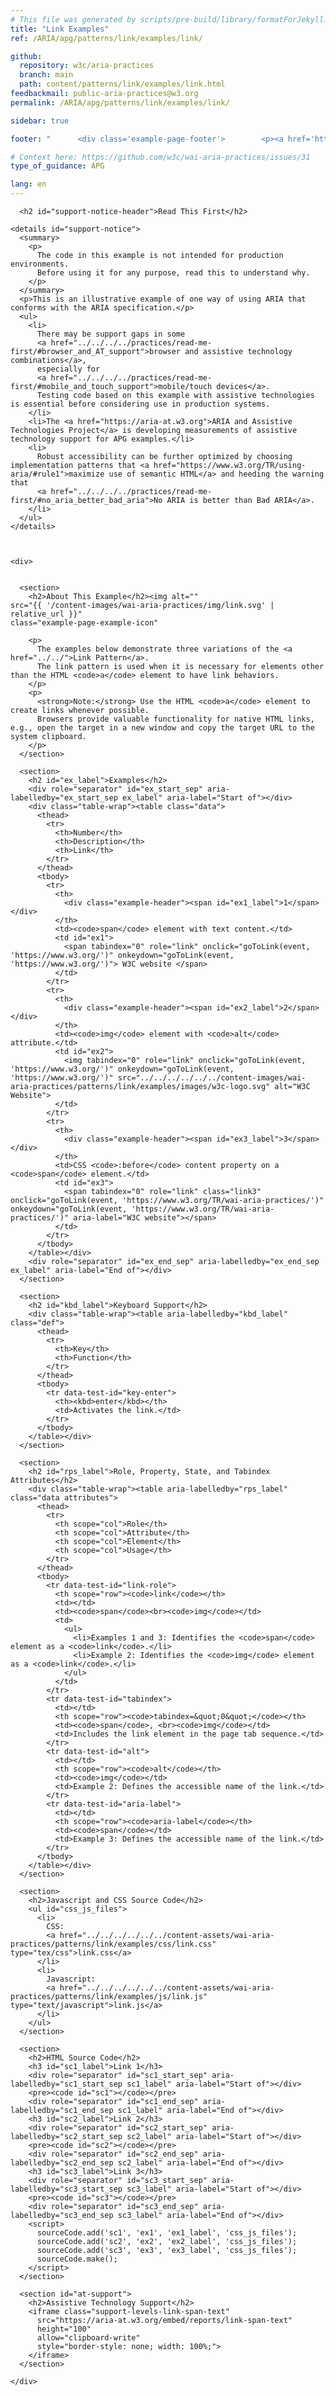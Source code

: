 ```yaml
---
# This file was generated by scripts/pre-build/library/formatForJekyll.js
title: "Link Examples"
ref: /ARIA/apg/patterns/link/examples/link/

github:
  repository: w3c/aria-practices
  branch: main
  path: content/patterns/link/examples/link.html
feedbackmail: public-aria-practices@w3.org
permalink: /ARIA/apg/patterns/link/examples/link/

sidebar: true

footer: "      <div class='example-page-footer'>        <p><a href='https://github.com/w3c/aria-practices/projects/21'>View issues related to this example</a></p>        <p>Page last updated: 30 March 2023</p>      </div>    "

# Context here: https://github.com/w3c/wai-aria-practices/issues/31
type_of_guidance: APG

lang: en
---
```

<meta charset="utf-8" />
<meta name="viewport" content="width=device-width, initial-scale=1.0" />
<title>Link Examples</title>

<script src="../../../../../../content-assets/wai-aria-practices/shared/js/examples.js"></script>
<script src="../../../../../../content-assets/wai-aria-practices/shared/js/highlight.pack.js"></script>
<script src="../../../../../../content-assets/wai-aria-practices/shared/js/app.js"></script>
<script src="../../../../../../content-assets/wai-aria-practices/shared/js/skipto.js"></script>

<link
  href="../../../../../../content-assets/wai-aria-practices/patterns/link/examples/css/link.css"
  rel="stylesheet"
/>
<script src="../../../../../../content-assets/wai-aria-practices/patterns/link/examples/js/link.js"></script>


<link 
  rel="stylesheet"
  href="{{ '/content-assets/wai-aria-practices/styles.css' | relative_url }}"
>
<!-- Code highlighting styles -->
<link 
  rel="stylesheet"
  href="{{ '/content-assets/wai-aria-practices/shared/css/github.css' | relative_url }}"
>

<script>
const addBodyClass = undefined;
const enableSidebar = true;
if (addBodyClass) document.body.classList.add(addBodyClass);
if (enableSidebar) document.body.classList.add('has-sidebar');
</script>
    

<script>
    const parentPage = window.location.pathname.match(
      /\/(patterns|practices)\//
    )?.[1];
    if (parentPage) {
      const parentHref = 'a[href*="' + parentPage + '"]';
      document.querySelector(parentHref).classList.add('active');
    }
  </script>
<div>

      <h2 id="support-notice-header">Read This First</h2>
      
    <details id="support-notice">
      <summary>
        <p>
          The code in this example is not intended for production environments.
          Before using it for any purpose, read this to understand why.
        </p>
      </summary>
      <p>This is an illustrative example of one way of using ARIA that conforms with the ARIA specification.</p>
      <ul>
        <li>
          There may be support gaps in some
          <a href="../../../../practices/read-me-first/#browser_and_AT_support">browser and assistive technology combinations</a>,
          especially for
          <a href="../../../../practices/read-me-first/#mobile_and_touch_support">mobile/touch devices</a>.
          Testing code based on this example with assistive technologies is essential before considering use in production systems.
        </li>
        <li>The <a href="https://aria-at.w3.org">ARIA and Assistive Technologies Project</a> is developing measurements of assistive technology support for APG examples.</li>
        <li>
          Robust accessibility can be further optimized by choosing implementation patterns that <a href="https://www.w3.org/TR/using-aria/#rule1">maximize use of semantic HTML</a> and heeding the warning that
          <a href="../../../../practices/read-me-first/#no_aria_better_bad_aria">No ARIA is better than Bad ARIA</a>.
        </li>
      </ul>
    </details>
  
    
    
    <div>
      

      <section>
        <h2>About This Example</h2><img alt=""
    src="{{ '/content-images/wai-aria-practices/img/link.svg' | relative_url }}"
    class="example-page-example-icon"
  >
        <p>
          The examples below demonstrate three variations of the <a href="../../">Link Pattern</a>.
          The link pattern is used when it is necessary for elements other than the HTML <code>a</code> element to have link behaviors.
        </p>
        <p>
          <strong>Note:</strong> Use the HTML <code>a</code> element to create links whenever possible.
          Browsers provide valuable functionality for native HTML links, e.g., open the target in a new window and copy the target URL to the system clipboard.
        </p>
      </section>

      <section>
        <h2 id="ex_label">Examples</h2>
        <div role="separator" id="ex_start_sep" aria-labelledby="ex_start_sep ex_label" aria-label="Start of"></div>
        <div class="table-wrap"><table class="data">
          <thead>
            <tr>
              <th>Number</th>
              <th>Description</th>
              <th>Link</th>
            </tr>
          </thead>
          <tbody>
            <tr>
              <th>
                <div class="example-header"><span id="ex1_label">1</span></div>
              </th>
              <td><code>span</code> element with text content.</td>
              <td id="ex1">
                <span tabindex="0" role="link" onclick="goToLink(event, 'https://www.w3.org/')" onkeydown="goToLink(event, 'https://www.w3.org/')"> W3C website </span>
              </td>
            </tr>
            <tr>
              <th>
                <div class="example-header"><span id="ex2_label">2</span></div>
              </th>
              <td><code>img</code> element with <code>alt</code> attribute.</td>
              <td id="ex2">
                <img tabindex="0" role="link" onclick="goToLink(event, 'https://www.w3.org/')" onkeydown="goToLink(event, 'https://www.w3.org/')" src="../../../../../../content-images/wai-aria-practices/patterns/link/examples/images/w3c-logo.svg" alt="W3C Website">
              </td>
            </tr>
            <tr>
              <th>
                <div class="example-header"><span id="ex3_label">3</span></div>
              </th>
              <td>CSS <code>:before</code> content property on a <code>span</code> element.</td>
              <td id="ex3">
                <span tabindex="0" role="link" class="link3" onclick="goToLink(event, 'https://www.w3.org/TR/wai-aria-practices/')" onkeydown="goToLink(event, 'https://www.w3.org/TR/wai-aria-practices/')" aria-label="W3C website"></span>
              </td>
            </tr>
          </tbody>
        </table></div>
        <div role="separator" id="ex_end_sep" aria-labelledby="ex_end_sep ex_label" aria-label="End of"></div>
      </section>

      <section>
        <h2 id="kbd_label">Keyboard Support</h2>
        <div class="table-wrap"><table aria-labelledby="kbd_label" class="def">
          <thead>
            <tr>
              <th>Key</th>
              <th>Function</th>
            </tr>
          </thead>
          <tbody>
            <tr data-test-id="key-enter">
              <th><kbd>enter</kbd></th>
              <td>Activates the link.</td>
            </tr>
          </tbody>
        </table></div>
      </section>

      <section>
        <h2 id="rps_label">Role, Property, State, and Tabindex Attributes</h2>
        <div class="table-wrap"><table aria-labelledby="rps_label" class="data attributes">
          <thead>
            <tr>
              <th scope="col">Role</th>
              <th scope="col">Attribute</th>
              <th scope="col">Element</th>
              <th scope="col">Usage</th>
            </tr>
          </thead>
          <tbody>
            <tr data-test-id="link-role">
              <th scope="row"><code>link</code></th>
              <td></td>
              <td><code>span</code><br><code>img</code></td>
              <td>
                <ul>
                  <li>Examples 1 and 3: Identifies the <code>span</code> element as a <code>link</code>.</li>
                  <li>Example 2: Identifies the <code>img</code> element as a <code>link</code>.</li>
                </ul>
              </td>
            </tr>
            <tr data-test-id="tabindex">
              <td></td>
              <th scope="row"><code>tabindex=&quot;0&quot;</code></th>
              <td><code>span</code>, <br><code>img</code></td>
              <td>Includes the link element in the page tab sequence.</td>
            </tr>
            <tr data-test-id="alt">
              <td></td>
              <th scope="row"><code>alt</code></th>
              <td><code>img</code></td>
              <td>Example 2: Defines the accessible name of the link.</td>
            </tr>
            <tr data-test-id="aria-label">
              <td></td>
              <th scope="row"><code>aria-label</code></th>
              <td><code>span</code></td>
              <td>Example 3: Defines the accessible name of the link.</td>
            </tr>
          </tbody>
        </table></div>
      </section>

      <section>
        <h2>Javascript and CSS Source Code</h2>
        <ul id="css_js_files">
          <li>
            CSS:
            <a href="../../../../../../content-assets/wai-aria-practices/patterns/link/examples/css/link.css" type="tex/css">link.css</a>
          </li>
          <li>
            Javascript:
            <a href="../../../../../../content-assets/wai-aria-practices/patterns/link/examples/js/link.js" type="text/javascript">link.js</a>
          </li>
        </ul>
      </section>

      <section>
        <h2>HTML Source Code</h2>
        <h3 id="sc1_label">Link 1</h3>
        <div role="separator" id="sc1_start_sep" aria-labelledby="sc1_start_sep sc1_label" aria-label="Start of"></div>
        <pre><code id="sc1"></code></pre>
        <div role="separator" id="sc1_end_sep" aria-labelledby="sc1_end_sep sc1_label" aria-label="End of"></div>
        <h3 id="sc2_label">Link 2</h3>
        <div role="separator" id="sc2_start_sep" aria-labelledby="sc2_start_sep sc2_label" aria-label="Start of"></div>
        <pre><code id="sc2"></code></pre>
        <div role="separator" id="sc2_end_sep" aria-labelledby="sc2_end_sep sc2_label" aria-label="End of"></div>
        <h3 id="sc3_label">Link 3</h3>
        <div role="separator" id="sc3_start_sep" aria-labelledby="sc3_start_sep sc3_label" aria-label="Start of"></div>
        <pre><code id="sc3"></code></pre>
        <div role="separator" id="sc3_end_sep" aria-labelledby="sc3_end_sep sc3_label" aria-label="End of"></div>
        <script>
          sourceCode.add('sc1', 'ex1', 'ex1_label', 'css_js_files');
          sourceCode.add('sc2', 'ex2', 'ex2_label', 'css_js_files');
          sourceCode.add('sc3', 'ex3', 'ex3_label', 'css_js_files');
          sourceCode.make();
        </script>
      </section>

      <section id="at-support">
        <h2>Assistive Technology Support</h2>
        <iframe class="support-levels-link-span-text"
          src="https://aria-at.w3.org/embed/reports/link-span-text"
          height="100"
          allow="clipboard-write"
          style="border-style: none; width: 100%;">
        </iframe>
      </section>

    </div>
  
</div>
<script 
  src="{{ '/content-assets/wai-aria-practices/shared/js/skipto.js' | relative_url }}"
></script>
